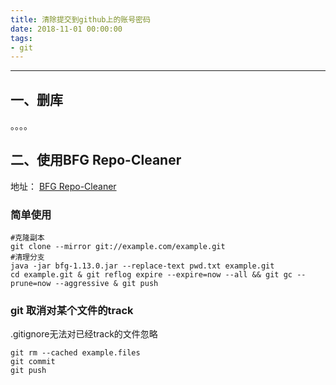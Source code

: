```yaml
---
title: 清除提交到github上的账号密码
date: 2018-11-01 00:00:00
tags: 
- git
---
```

----------
## 一、删库
。。。。
## 二、使用BFG Repo-Cleaner
地址： [BFG Repo-Cleaner](https://rtyley.github.io/bfg-repo-cleaner/)
### 简单使用
```
#克隆副本
git clone --mirror git://example.com/example.git
#清理分支
java -jar bfg-1.13.0.jar --replace-text pwd.txt example.git
cd example.git & git reflog expire --expire=now --all && git gc --prune=now --aggressive & git push
```
### git 取消对某个文件的track
.gitignore无法对已经track的文件忽略
```git
git rm --cached example.files
git commit
git push
```
